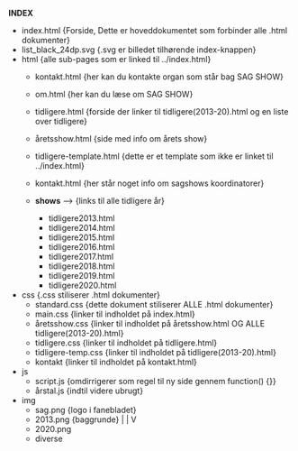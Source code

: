 **INDEX**

- index.html                    {Forside, Dette er hoveddokumentet som forbinder alle .html dokumenter}
- list_black_24dp.svg           {.svg er billedet tilhørende index-knappen}
- html                          {alle sub-pages som er linked til ../index.html}
    - kontakt.html              {her kan du kontakte organ som står bag SAG SHOW}
    - om.html                   {her kan du læse om SAG SHOW}
    - tidligere.html            {forside der linker til tidligere(2013-20).html og en liste over tidligere}
    - åretsshow.html            {side med info om årets show}
    - tidligere-template.html   {dette er et template som ikke er linket til ../index.html}
    - kontakt.html              {her står noget info om sagshows koordinatorer}

    - **shows** -->             {links til alle tidligere år}
        - tidligere2013.html
        - tidligere2014.html
        - tidligere2015.html
        - tidligere2016.html
        - tidligere2017.html
        - tidligere2018.html
        - tidligere2019.html
        - tidligere2020.html
- css                           {.css stiliserer .html dokumenter}
    - standard.css              {dette dokument stiliserer ALLE .html dokumenter}
    - main.css                  {linker til indholdet på index.html}
    - åretsshow.css             {linker til indholdet på åretsshow.html OG ALLE tidligere(2013-20).html}
    - tidligere.css             {linker til indholdet på tidligere.html}
    - tidligere-temp.css        {linker til indholdet på tidligere(2013-20).html}
    - kontakt                   {linker til indholdet på kontakt.html}
- js
    - script.js                 {omdirrigerer som regel til ny side gennem function() {}}
    - årstal.js                 {indtil videre ubrugt}
- img
    - sag.png                   {logo i fanebladet}
    - 2013.png                  {baggrunde}
    |
    |
    V
    - 2020.png
    + diverse
